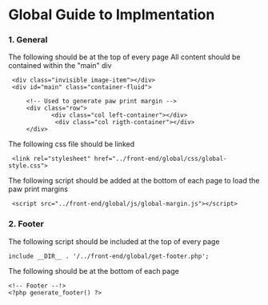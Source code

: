 # Global Guide to Implmentation

### 1. General

The following should be at the top of every page
All content should be contained within the "main" div
                                                             
     <div class="invisible image-item"></div>
     <div id="main" class="container-fluid">       
    
         <!-- Used to generate paw print margin -->
         <div class="row">                         
                <div class="col left-container"></div>
                 <div class="col rigth-container"></div>
         </div>                
 
 
The following css file should be linked

     <link rel="stylesheet" href="../front-end/global/css/global-style.css">

The following script should be added at the bottom of each page to load the paw print margins

     <script src="../front-end/global/js/global-margin.js"></script>


### 2. Footer

The following script should be included at the top of every page

    include __DIR__ . '/../front-end/global/get-footer.php';

The following should be at the bottom of each page
 

    <!-- Footer --!>
    <?php generate_footer() ?>

